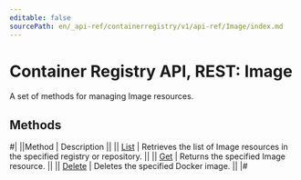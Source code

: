```yaml
---
editable: false
sourcePath: en/_api-ref/containerregistry/v1/api-ref/Image/index.md
---
```


# Container Registry API, REST: Image

A set of methods for managing Image resources.

## Methods

#|
||Method | Description ||
|| [List](list.md) | Retrieves the list of Image resources in the specified registry or repository. ||
|| [Get](get.md) | Returns the specified Image resource. ||
|| [Delete](delete.md) | Deletes the specified Docker image. ||
|#